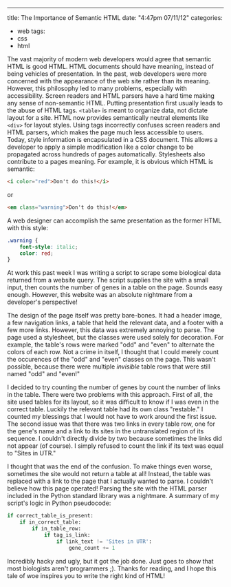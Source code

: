---
title: The Importance of Semantic HTML
date: "4:47pm 07/11/12"
categories:
  - web
tags:
  - css
  - html

The vast majority of modern web developers would agree that semantic HTML is
good HTML. HTML documents should have meaning, instead of being vehicles of
presentation. In the past, web developers were more concerned with the
appearance of the web site rather than its meaning. However, this philosophy
led to many problems, especially with accessibility. Screen readers and HTML
parsers have a hard time making any sense of non-semantic HTML. Putting
presentation first usually leads to the abuse of HTML tags. `<table>` is meant to
organize data, not dictate layout for a site. HTML now provides semantically
neutral elements like `<div>` for layout styles. Using tags incorrectly confuses
screen readers and HTML parsers, which makes the page much less accessible to
users. Today, style information is encapsulated in a CSS document. This allows
a developer to apply a simple modification like a color change to be propagated
across hundreds of pages automatically. Stylesheets also contribute to a pages
meaning. For example, it is obvious which HTML is semantic:

```html
<i color="red">Don't do this!</i>
```

or

```html
<em class="warning">Don't do this!</em>
```

A web designer can accomplish the same presentation as the former HTML with
this style:

```css
.warning {
    font-style: italic;
    color: red;
}
```

At work this past week I was writing a script to scrape some biological data
returned from a website query. The script supplies the site with a small input,
then counts the number of genes in a table on the page. Sounds easy enough.
However, this website was an absolute nightmare from a developer's perspective!

The design of the page itself was pretty bare-bones. It had a header image, a
few navigation links, a table that held the relevant data, and a footer with a
few more links. However, this data was extremely annoying to parse. The page
used a stylesheet, but the classes were used solely for decoration. For
example, the table's rows were marked "odd" and "even" to alternate the colors
of each row. Not a crime in itself, I thought that I could merely count the
occurences of the "odd" and "even" classes on the page. This wasn't possible,
because there were multiple *invisible* table rows that were still named "odd"
and "even!"

I decided to try counting the number of genes by count the number of links in
the table. There were two problems with this approach. First of all, the site
used tables for its layout, so it was difficult to know if I was even in the
correct table. Luckily the relevant table had its own class "restable." I
counted my blessings that I would not have to work around the first issue. The
second issue was that there was two links in every table row, one for the
gene's name and a link to its sites in the untranslated region of its sequence.
I couldn't directly divide by two because sometimes the links did not appear
(of course). I simply refused to count the link if its text was equal to "Sites
in UTR."

I thought that was the end of the confusion. To make things even worse,
sometimes the site would not return a table at all! Instead, the table was
replaced with a link to the page that I actually wanted to parse. I couldn't
believe how this page operated! Parsing the site with the HTML parser included
in the Python standard library was a nightmare. A summary of my script's logic
in Python pseudocode:

```python
if correct_table_is_present:
    if in_correct_table:
        if in_table_row:
            if tag_is_link:
                if link_text != 'Sites in UTR':
                    gene_count += 1
```

Incredibly hacky and ugly, but it got the job done. Just goes to show that most
biologists aren't programmers ;). Thanks for reading, and I hope this tale of
woe inspires you to write the right kind of HTML!

